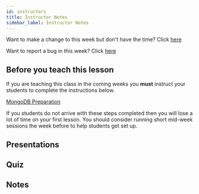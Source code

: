 ```yaml
---
id: instructors
title: Instructor Notes
sidebar_label: Instructor Notes
---
```


Want to make a change to this week but don't have the time? Click [here](https://github.com/CodeYourFuture/syllabus/issues/new?assignees=&labels=enhancement&template=change-request.md&title=)

Want to report a bug in this week? Click [here](https://github.com/CodeYourFuture/syllabus/issues/new?assignees=&labels=bug&template=bug-report.md&title=)

## Before you teach this lesson

If you are teaching this class in the coming weeks you **must** instruct your students to complete the instructions below.

[MongoDB Preparation](../preparation)

If you students do not arrive with these steps completed then you will lose a lot of time on your first lesson. You should consider running short mid-week sessions the week before to help students get set up.

## Presentations

## Quiz

## Notes

